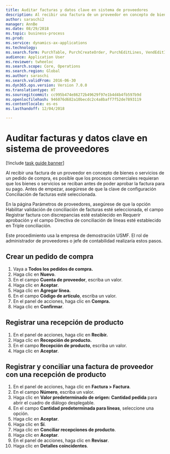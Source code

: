 ```yaml
--- 
title: Auditar facturas y datos clave en sistema de proveedores
description: Al recibir una factura de un proveedor en concepto de bienes o servicios de un pedido de compra, es posible que los procesos comerciales requieran que los bienes o servicios se reciban antes de poder aprobar la factura para su pago.
author: saraschi2
manager: AnnBe
ms.date: 08/29/2018
ms.topic: business-process
ms.prod: 
ms.service: dynamics-ax-applications
ms.technology: 
ms.search.form: PurchTable, PurchCreateOrder, PurchEditLines, VendEditInvoice, VendEditInvoiceDefaultQuantityForLinesDropDialog,  VendJournalMatch_PackingSlip, VendInvoiceMatchingDetails
audience: Application User
ms.reviewer: twheeloc
ms.search.scope: Core, Operations
ms.search.region: Global
ms.author: saraschi
ms.search.validFrom: 2016-06-30
ms.dyn365.ops.version: Version 7.0.0
ms.translationtype: HT
ms.sourcegitcommit: cc995b474e86272b49629f97e1b4d4b4fb597b9d
ms.openlocfilehash: 946076d682a10becdc2c4a8baff7f52de7893119
ms.contentlocale: es-es
ms.lasthandoff: 12/04/2018

---
```

# <a name="audit-invoices-and-key-data-in-ap-system"></a>Auditar facturas y datos clave en sistema de proveedores

[!include [task guide banner](../../includes/task-guide-banner.md)]

Al recibir una factura de un proveedor en concepto de bienes o servicios de un pedido de compra, es posible que los procesos comerciales requieran que los bienes o servicios se reciban antes de poder aprobar la factura para su pago. Antes de empezar, asegúrese de que la clave de configuración Conciliación de facturas esté seleccionada. 

En la página Parámetros de proveedores, asegúrese de que la opción Habilitar validación de conciliación de facturas esté seleccionada, el campo Registrar factura con discrepancias esté establecido en Requerir aprobación y el campo Directiva de conciliación de líneas esté establecido en Triple conciliación.

Este procedimiento usa la empresa de demostración USMF. El rol de administrador de proveedores o jefe de contabilidad realizaría estos pasos.


## <a name="create-a-purchase-order"></a>Crear un pedido de compra
1. Vaya a **Todos los pedidos de compra.**
2. Haga clic en **Nuevo**.
3. En el campo **Cuenta de proveedor**, escriba un valor.
4. Haga clic en **Aceptar**.
5. Haga clic en **Agregar línea.**
6. En el campo **Código de artículo**, escriba un valor.
7. En el panel de acciones, haga clic en **Compra.**
8. Haga clic en **Confirmar**.

## <a name="post-a-product-receipt"></a>Registrar una recepción de producto
1. En el panel de acciones, haga clic en **Recibir.**
2. Haga clic en **Recepción de producto.**
3. En el campo **Recepción de producto**, escriba un valor.
4. Haga clic en **Aceptar**.

## <a name="record-and-match-a-vendor-invoice-to-a-product-receipt"></a>Registrar y conciliar una factura de proveedor con una recepción de producto
1. En el panel de acciones, haga clic en **Factura > Factura**.
2. En el campo **Número**, escriba un valor.
3. Haga clic en **Valor predeterminado de origen: Cantidad pedida** para abrir el cuadro de diálogo desplegable.
4. En el campo **Cantidad predeterminada para líneas**, seleccione una opción.
5. Haga clic en **Aceptar**.
6. Haga clic en **Sí**.
7. Haga clic en **Conciliar recepciones de producto**.
8. Haga clic en **Aceptar**.
9. En el panel de acciones, haga clic en **Revisar**.
10. Haga clic en **Detalles coincidentes**.


